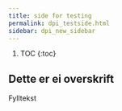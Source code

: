 ```yaml
---
title: side for testing
permalink: dpi_testside.html
sidebar: dpi_new_sidebar
---
```


1. TOC
{:toc}

## Dette er ei overskrift

Fylltekst
